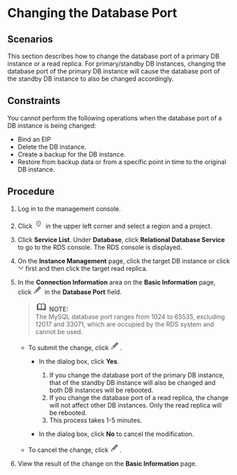 # Changing the Database Port<a name="en-us_topic_change_database_port"></a>

## **Scenarios**<a name="section241540814823"></a>

This section describes how to  change the database port of a primary DB instance or a read replica. For primary/standby DB instances, changing the database port of the primary DB instance will cause the database port of the standby DB instance to also be changed accordingly.

## Constraints<a name="section64561358181355"></a>

You cannot perform the following operations when the database port of a DB instance is being changed:

-   Bind an EIP
-   Delete the DB instance.
-   Create a backup for the DB instance.
-   Restore from backup data or from a specific point in time to the original DB instance.

## Procedure<a name="section45421719172826"></a>

1.  Log in to the management console.
2.  Click  ![](figures/region.png)  in the upper left corner and select a region and a project.
3.  Click  **Service List**. Under  **Database**, click  **Relational Database Service**  to go to the RDS console. The RDS console is displayed.
4.  On the  **Instance Management**  page, click the target DB instance or click  ![](figures/xiala.png)  first and then click the target read replica.
5.  In the  **Connection Information**  area on the  **Basic Information**  page, click  ![](figures/port.png)  in the  **Database Port**  field.

    >![](public_sys-resources/icon-note.gif) **NOTE:**   
    >The MySQL database port ranges from 1024 to 65535, excluding 12017 and 33071, which are occupied by the RDS system and cannot be used.  

    -   To submit the change, click  ![](figures/port.png).
        -   In the dialog box, click  **Yes**.
            1.  If you change the database port of the primary DB instance, that of the standby DB instance will also be changed and both DB instances will be rebooted.
            2.  If you change the database port of a read replica, the change will not affect other DB instances. Only the read replica will be rebooted.
            3.  This process takes 1-5 minutes.

        -   In the dialog box, click  **No**  to cancel the modification.

    -   To cancel the change, click  ![](figures/port.png).

6.  View the result of the change on the  **Basic Information**  page.

